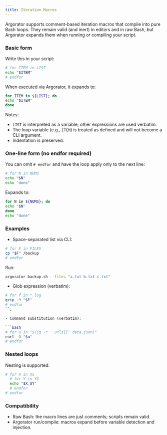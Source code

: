 ```yaml
---
title: Iteration Macros
---
```


Argorator supports comment-based iteration macros that compile into pure Bash loops. They remain valid (and inert) in editors and in raw Bash, but Argorator expands them when running or compiling your script.

### Basic form

Write this in your script:

```bash
# for ITEM in LIST
echo "$ITEM"
# endfor
```

When executed via Argorator, it expands to:

```bash
for ITEM in ${LIST}; do
echo "$ITEM"
done
```

Notes:
- `LIST` is interpreted as a variable; other expressions are used verbatim.
- The loop variable (e.g., `ITEM`) is treated as defined and will not become a CLI argument.
- Indentation is preserved.

### One-line form (no endfor required)

You can omit `# endfor` and have the loop apply only to the next line:

```bash
# for N in NUMS
echo "$N"
echo "done"
```

Expands to:

```bash
for N in ${NUMS}; do
echo "$N"
done
echo "done"
```

### Examples

- Space-separated list via CLI:

```bash
# for F in FILES
cp "$F" /backup
# endfor
```

Run:

```bash
argorator backup.sh --files "a.txt b.txt c.txt"
```

- Glob expression (verbatim):

```bash
# for f in *.log
gzip -9 "$f"
# endfor
``;

- Command substitution (verbatim):

```bash
# for u in "$(jq -r '.urls[]' data.json)"
curl -O "$u"
# endfor
```

### Nested loops

Nesting is supported:

```bash
# for X in XS
  # for Y in YS
  echo "$X,$Y"
  # endfor
# endfor
```

### Compatibility

- Raw Bash: the macro lines are just comments; scripts remain valid.
- Argorator run/compile: macros expand before variable detection and injection.

